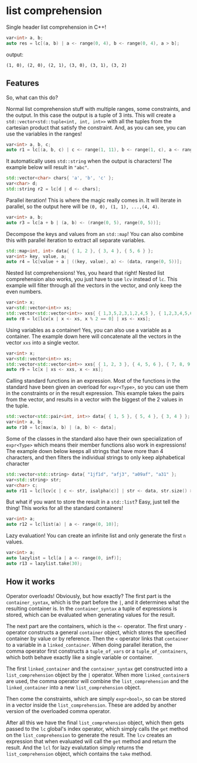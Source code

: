 # list comprehension
 Single header list comprehension in C++! 
```cpp
var<int> a, b;
auto res = lc[(a, b) | a <- range(0, 4), b <- range(0, 4), a > b];
```
output:
```
(1, 0), (2, 0), (2, 1), (3, 0), (3, 1), (3, 2)
```

## Features
So, what can this do?

Normal list comprehension stuff with multiple ranges, some constraints, and the output. In this case the output is a tuple of 3 ints. This will create a `std::vector<std::tuple<int, int, int>>` with all the tuples from the cartesian product that satisfy the constraint. And, as you can see, you can use the variables in the ranges!
```cpp
var<int> a, b, c;
auto r1 = lc[(a, b, c) | c <- range(1, 11), b <- range(1, c), a <- range(1, b), a*a + b*b == c*c];
``` 

It automatically uses `std::string` when the output is characters! The example below will result in `"abc"`.
```cpp
std::vector<char> chars{ 'a', 'b', 'c' };
var<char> d;
std::string r2 = lc[d | d <- chars];
```

Parallel iteration! This is where the magic really comes in. It will iterate in parallel, so the output here will be `(0, 0), (1, 1), ...,(4, 4)`.
```cpp
var<int> a, b;
auto r3 = lc[a + b | (a, b) <- (range(0, 5), range(0, 5))];
```

Decompose the keys and values from an `std::map`! You can also combine this with parallel iteration to extract all separate variables.
```cpp
std::map<int, int> data{ { 1, 2 }, { 3, 4 }, { 5, 6 } };
var<int> key, value, a;
auto r4 = lc[value + a | ((key, value), a) <- (data, range(0, 5))];
```

Nested list comprehensions! Yes, you heard that right! Nested list comprehension also works, you just have to use `lcv` instead of `lc`. This example will filter through all the vectors in the vector, and only keep the even numbers.
```cpp
var<int> x;
var<std::vector<int>> xs;
std::vector<std::vector<int>> xxs{ { 1,3,5,2,3,1,2,4,5 }, { 1,2,3,4,5,6,7,8,9 }, { 1,2,4,2,1,6,3,1,3,2,3,6 } };
auto r8 = lc[lcv[x | x <- xs, x % 2 == 0] | xs <- xxs];
```

Using variables as a container! Yes, you can also use a variable as a container. The example down here will concatenate all the vectors in the vector `xxs` into a single vector.
```cpp
var<int> x;
var<std::vector<int>> xs;
std::vector<std::vector<int>> xxs{ { 1, 2, 3 }, { 4, 5, 6 }, { 7, 8, 9 } };
auto r9 = lc[x | xs <- xxs, x <- xs];
```

Calling standard functions in an expression. Most of the functions in the standard have been given an overload for `expr<Type>`, so you can use them in the constraints or in the result expression. This example takes the pairs from the vector, and results in a vector with the biggest of the 2 values in the tuple. 
```cpp
std::vector<std::pair<int, int>> data{ { 1, 5 }, { 5, 4 }, { 3, 4 } };
var<int> a, b;
auto r10 = lc[max(a, b) | (a, b) <- data];
```

Some of the classes in the standard also have their own specialization of `expr<Type>` which means their member functions also work in expressions! The example down below keeps all strings that have more than 4 characters, and then filters the individual strings to only keep alphabetical character
```cpp
std::vector<std::string> data{ "1jf1d", "afj3", "a09af", "a31" };
var<std::string> str;
var<char> c;
auto r11 = lc[lcv[c | c <- str, isalpha(c)] | str <- data, str.size() > 4];
```

But what if you want to store the result in a `std::list`? Easy, just tell the thing! This works for all the standard containers!
```cpp
var<int> a;
auto r12 = lc[list(a) | a <- range(0, 10)];
```

Lazy evaluation! You can create an infinite list and only generate the first `n` values.
```cpp
var<int> a;
auto lazylist = lcl[a | a <- range(0, inf)];
auto r13 = lazylist.take(30);
```

## How it works
Operator overloads! Obviously, but how exactly? The first part is the `container_syntax`, which is the part before the `|`, and it determines what the resulting container is. In the `container_syntax` a tuple of expressions is stored, which can be evaluated when generating values for the result. 

The next part are the containers, which is the `<-` operator. The first unary `-` operator constructs a general `container` object, which stores the specified container by value or by reference. Then the `<` operator links that `container` to a variable in a `linked_container`. When doing parallel iteration, the comma operator first constructs a `tuple_of_vars` or a `tuple_of_containers`, which both behave exactly like a single variable or container.

The first `linked_container` and the `container_syntax` get constructed into a `list_comprehension` object by the `|` operator. When more `linked_container`s are used, the comma operator will combine the `list_comprehension` and the `linked_container` into a new `list_comprehension` object.

Then come the constraints, which are simply `expr<bool>`, so can be stored in a vector inside the `list_comprehension`. These are added by another version of the overloaded comma operator.

After all this we have the final `list_comprehension` object, which then gets passed to the `lc` global's index operator, which simply calls the `get` method on the `list_comprehension` to generate the result. The `lcv` creates an expression that when evaluated will call the `get` method and return the result. And the `lcl` for lazy evalutation simply returns the `list_comprehension` object, which contains the `take` method.
